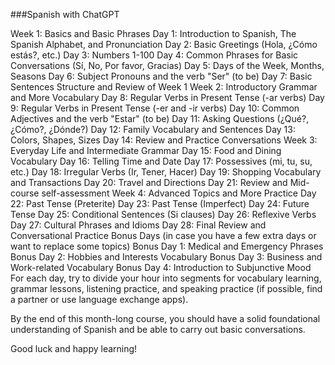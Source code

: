 ###Spanish with ChatGPT

Week 1: Basics and Basic Phrases
Day 1: Introduction to Spanish, The Spanish Alphabet, and Pronunciation
Day 2: Basic Greetings (Hola, ¿Cómo estás?, etc.)
Day 3: Numbers 1-100
Day 4: Common Phrases for Basic Conversations (Sí, No, Por favor, Gracias)
Day 5: Days of the Week, Months, Seasons
Day 6: Subject Pronouns and the verb "Ser" (to be)
Day 7: Basic Sentences Structure and Review of Week 1
Week 2: Introductory Grammar and More Vocabulary
Day 8: Regular Verbs in Present Tense (-ar verbs)
Day 9: Regular Verbs in Present Tense (-er and -ir verbs)
Day 10: Common Adjectives and the verb "Estar" (to be)
Day 11: Asking Questions (¿Qué?, ¿Cómo?, ¿Dónde?)
Day 12: Family Vocabulary and Sentences
Day 13: Colors, Shapes, Sizes
Day 14: Review and Practice Conversations
Week 3: Everyday Life and Intermediate Grammar
Day 15: Food and Dining Vocabulary
Day 16: Telling Time and Date
Day 17: Possessives (mi, tu, su, etc.)
Day 18: Irregular Verbs (Ir, Tener, Hacer)
Day 19: Shopping Vocabulary and Transactions
Day 20: Travel and Directions
Day 21: Review and Mid-course self-assessment
Week 4: Advanced Topics and More Practice
Day 22: Past Tense (Preterite)
Day 23: Past Tense (Imperfect)
Day 24: Future Tense
Day 25: Conditional Sentences (Si clauses)
Day 26: Reflexive Verbs
Day 27: Cultural Phrases and Idioms
Day 28: Final Review and Conversational Practice
Bonus Days (in case you have a few extra days or want to replace some topics)
Bonus Day 1: Medical and Emergency Phrases
Bonus Day 2: Hobbies and Interests Vocabulary
Bonus Day 3: Business and Work-related Vocabulary
Bonus Day 4: Introduction to Subjunctive Mood
For each day, try to divide your hour into segments for vocabulary learning, grammar lessons, listening practice, and speaking practice (if possible, find a partner or use language exchange apps).

By the end of this month-long course, you should have a solid foundational understanding of Spanish and be able to carry out basic conversations.

Good luck and happy learning!